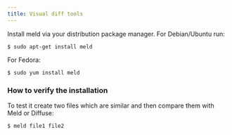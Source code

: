 ```yaml
---
title: Visual diff tools
---
```


Install meld via your distribution package manager. For Debian/Ubuntu run:

```shell
$ sudo apt-get install meld
```

For Fedora:

```shell
$ sudo yum install meld
```


### How to verify the installation

To test it create two files which are similar and then compare them
with Meld or Diffuse:

```shell
$ meld file1 file2
```
